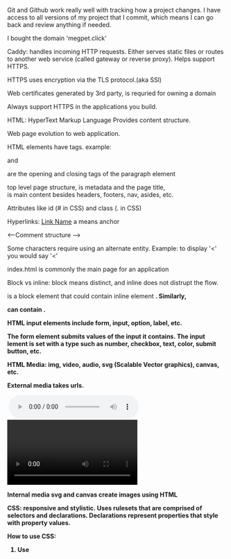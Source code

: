 Git and Github work really well with tracking how a project changes. I have access to all versions of my project that I commit, which means I can go back and review anything if needed.

I bought the domain 'megpet.click'

Caddy: handles incoming HTTP requests. Either serves static files or routes to another web service (called  gateway or reverse proxy). Helps support HTTPS.

HTTPS uses encryption via the TLS protocol.(aka SSl)

Web certificates generated by 3rd party, is requried for owning a domain

Always support HTTPS in the applications you build.

HTML: HyperText Markup Language
Provides content structure.

Web page evolution to web application. 

HTML elements have tags. example: <p> and </p> are the opening and closing tags of the paragraph element

<html> top level page structure, <head> is metadata and the page title, <main> is main content besides headers, footers, nav, asides, etc.

Attributes like id (# in CSS) and class (. in CSS) 

Hyperlinks: <a href="linkName">Link Name</a> a means anchor

<--Comment structure -->

Some characters require using an alternate entity. Example: to display '<' you would say '&lt;'

index.html is commonly the main page for an application

Block vs inline: block means distinct, and inline does not distrupt the flow. <div> is a block element that could contain inline element <b>. Similarly, <p> can contain <span>.

HTML input elements include form, input, option, label, etc.

The form element submits values of the input it contains. The input lement is set with a type such as number, checkbox, text, color, submit button, etc.

HTML Media: img, video, audio, svg (Scalable Vector graphics), canvas, etc.

External media takes urls.

<img src="" alt="">
<audio controls src=""></audio>
<video controls width="" crossorigin="anonymous"> <source src="" /> </video>

Internal media svg and canvas create images using HTML

CSS:
responsive and stylistic. Uses rulesets that are comprised of selectors and declarations. Declarations represent properties that style with property values.

How to use CSS:
1. Use <style> element to apply directly in HTML file. Use in the <head> elementif you want it to apply to the whole document, or put it directly in a specific element. Ex: <p style="color:green">CSS</p> for just the paragraph.

Link external CSS stylesheet (preferred)

Rules cascade from highest nodes (general) to lowest (specific). The lower/more specific declaration with override the others.

Box model: innermost box has content, then padding, then border, then margin (whitespace).

CSS Selectors: 
Select elements from HTML

* is the wildcard selector for all elements

Combinators include descendant, child, general sibling, and adjacent sibling.

class selectors use periods. .class. can also combine - p.class

ID selectors use #. #id.

Attribute selector use [].

Pseudo selectors are conditional, like :hover.

CSS Declarations:

Specify what it is you want to style.

Common units: px, pt, in, cm, %, vmin

Color can be used by the word, the RGB hex/function, or the HSL

@font-face imports fonts.

To animate, declare an animation-name and animation-duration. Then create keyframes, 'from' and 'to', with percentages in between. Use @keyframes demo{} 

Responsive design:
responds to screen size.

Block: width that fills parent element (p and div)
Inline: width only as big as its content (b or span)
Flex: element's children in a flexible orientation
Grid: element's children in a grid orientation
none: won't render on browser

viewport meta tag tells browser not to scale the page

Float property can move an element respective to its container. Helps with wrapping.

@media queries dynamically detects size and orientation of browser.
